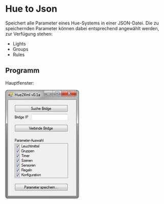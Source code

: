 # Hue to Json
Speichert alle Parameter eines Hue-Systems in einer JSON-Datei. Die zu speichernden Parameter können dabei entsprechend angewählt werden, zur Verfügung stehen:

* Lights
* Groups
* Rules


## Programm
Hauptfenster:

![MainView 0.1a - Screenshot][MainView_0_1a]

[MainView_0_1a]: docu/img/MainView_0.1a.png "MainView 0.1a - Screenshot"
